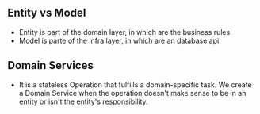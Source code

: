## Entity vs Model

- Entity is part of the domain layer, in which are the business rules
- Model is parte of the infra layer, in which are an database api

## Domain Services

- It is a stateless Operation that fulfills a domain-specific task. We create a Domain Service when the operation doesn't make sense to be in an entity or isn't the entity's responsibility.
